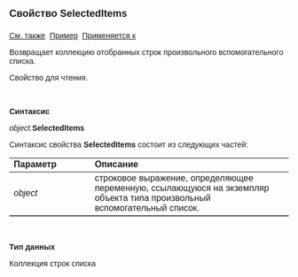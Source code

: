 ﻿<html>
<head>
<title>Произвольный вспомогательный список\SelectedItems</title>
</head>

<body>

<p><font size="4" face="Arial"><strong>Свойство SelectedItems<br>
<br>
</strong></font><font face="Arial"><a href="MultiSelect.html">См. также</a>&nbsp; <u>
Пример</u>&nbsp; <a href="../AsModalBrowser.html">Применяется к</a></font></p>

<p><font face="Arial">Возвращает коллекцию отобранных строк 
произвольного вспомогательного списка.</font></p>

<p><font face="Arial">Свойство для чтения. </font></p>

<p class="label">&nbsp;</p>

<p class="label"><font face="Arial"><b>Синтаксис</b></font></p>

<p><font face="Arial"><em>object.</em><strong>SelectedItems</strong></font></p>

<p><font face="Arial">Синтаксис свойства <strong>SelectedItems</strong>
состоит из следующих частей:</font></p>

<table border="1" cellPadding="5" cols="2" frame="below" rules="rows">
<TBODY>
  <tr vAlign="top">
    <td class="label" width="29%"><font face="Arial"><b>Параметр</b></font></td>
    <td class="label" width="71%"><font face="Arial"><strong>Описание</strong></font></td>
  </tr>
  <tr>
    <td width="29%"><em><font face="Arial">object</font></em></td>
    <td width="71%"><font face="Arial">строковое выражение, 
	определяющее переменную, ссылающуюся на экземпляр объекта типа произвольный 
	вспомогательный список.</font></td>
  </tr>
</TBODY>
</table>

<p class="label">&nbsp;</p>

<p class="label"><font face="Arial"><b>Тип данных</b></font></p>

<p><font face="Arial">Коллекция строк списка</font></p>
</body>
</html>
